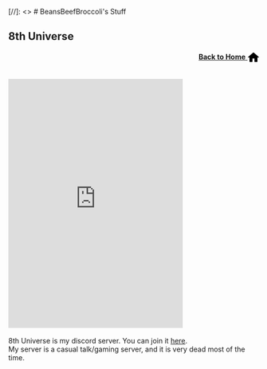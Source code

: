[//]: <> # BeansBeefBroccoli's Stuff

## 8th Universe

<p align="right"><a href="/"><b>Back to Home</b> <img src="/images/home.png" alt="Home" width="24" height="24" style="vertical-align:middle"></a></p>

<br>

<iframe src="https://discord.com/widget?id=862005828219174913&theme=dark" width="350" height="500" allowtransparency="true" frameborder="0" sandbox="allow-popups allow-popups-to-escape-sandbox allow-same-origin allow-scripts"></iframe>

8th Universe is my discord server. You can join it [here](https://discord.gg/4yfdME5QjC).<br>
My server is a casual talk/gaming server, and it is very dead most of the time.
